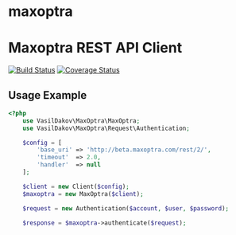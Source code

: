 # maxoptra
Maxoptra REST API Client
=======================


[![Build Status](https://travis-ci.org/vasildakov/maxoptra.svg?branch=master)](https://travis-ci.org/vasildakov/maxoptra)
[![Coverage Status](https://coveralls.io/repos/github/vasildakov/maxoptra/badge.svg?branch=develop)](https://coveralls.io/github/vasildakov/maxoptra?branch=develop)


Usage Example
-------------

```php
<?php
    use VasilDakov\MaxOptra\MaxOptra;
    use VasilDakov\MaxOptra\Request\Authentication;

    $config = [
        'base_uri' => 'http://beta.maxoptra.com/rest/2/',
        'timeout'  => 2.0,
        'handler'  => null
    ];

    $client = new Client($config);
    $maxoptra = new MaxOptra($client);

    $request = new Authentication($account, $user, $password);

    $response = $maxoptra->authenticate($request);

```
